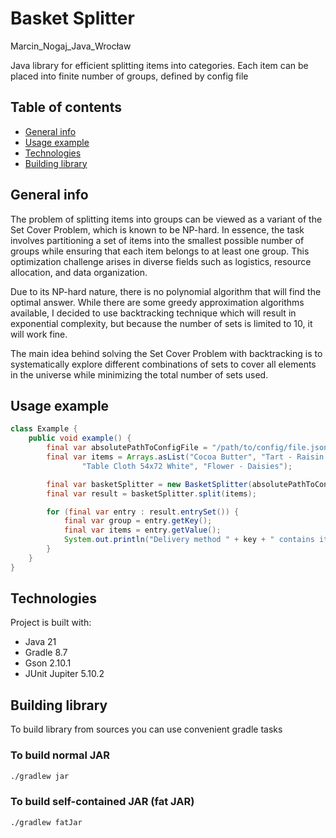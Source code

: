 Basket Splitter
===
Marcin_Nogaj_Java_Wrocław 

Java library for efficient splitting items into categories. 
Each item can be placed into finite number of groups, 
defined by config file

## Table of contents
* [General info](#general-info)
* [Usage example](#usage-example)
* [Technologies](#technologies)
* [Building library](#building-library)

## General info

The problem of splitting items into groups can be viewed as a 
variant of the Set Cover Problem, which is known to be NP-hard. 
In essence, the task involves partitioning a set of items into 
the smallest possible number of groups while ensuring that each 
item belongs to at least one group. This optimization challenge 
arises in diverse fields such as logistics, resource allocation, 
and data organization.

Due to its NP-hard nature, there is no polynomial algorithm that 
will find the optimal answer. While there are some greedy 
approximation algorithms available, I decided to use backtracking technique
which will result in exponential complexity, but because the number of sets is
limited to 10, it will work fine.

The main idea behind solving the Set Cover Problem with backtracking
is to systematically explore different combinations of sets to cover
all elements in the universe while minimizing the total number of sets
used.

## Usage example
```java
class Example {
    public void example() {
        final var absolutePathToConfigFile = "/path/to/config/file.json";
        final var items = Arrays.asList("Cocoa Butter", "Tart - Raisin And Pecan",
                "Table Cloth 54x72 White", "Flower - Daisies");

        final var basketSplitter = new BasketSplitter(absolutePathToConfigFile);
        final var result = basketSplitter.split(items);

        for (final var entry : result.entrySet()) {
            final var group = entry.getKey();
            final var items = entry.getValue();
            System.out.println("Delivery method " + key + " contains items: " + value);
        }
    }    
}
```

## Technologies

Project is built with:
* Java 21
* Gradle 8.7
* Gson 2.10.1
* JUnit Jupiter 5.10.2

## Building library

To build library from sources you can use convenient gradle tasks
### To build normal JAR
```bash
./gradlew jar
```
### To build self-contained JAR (fat JAR)
```bash
./gradlew fatJar
```